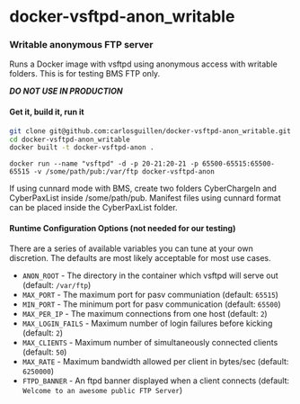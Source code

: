 # docker-vsftpd-anon_writable

### Writable anonymous FTP server 

Runs a Docker image with vsftpd using anonymous access with writable folders. 
This is for testing BMS FTP only. 

***DO NOT USE IN PRODUCTION***

#### Get it, build it, run it
```bash
git clone git@github.com:carlosguillen/docker-vsftpd-anon_writable.git
cd docker-vsftpd-anon_writable
docker built -t docker-vsftpd-anon .
```

```
docker run --name "vsftpd" -d -p 20-21:20-21 -p 65500-65515:65500-65515 -v /some/path/pub:/var/ftp docker-vsftpd-anon
```

If using cunnard mode with BMS, create two folders CyberChargeIn and CyberPaxList inside /some/path/pub.
Manifest files using cunnard format can be placed inside the CyberPaxList folder.

#### Runtime Configuration Options (not needed for our testing)

There are a series of available variables you can tune at your own discretion. The defaults are most likely acceptable for most use cases.

* `ANON_ROOT` - The directory in the container which vsftpd will serve out (default: `/var/ftp`)
* `MAX_PORT` - The maximum port for pasv communiation (default: `65515`)
* `MIN_PORT` - The minimum port for pasv communication (default: `65500`)
* `MAX_PER_IP` - The maximum connections from one host (default: `2`)
* `MAX_LOGIN_FAILS` - Maximum number of login failures before kicking (default: `2`) 
* `MAX_CLIENTS` - Maximum number of simultaneously connected clients (default: `50`)
* `MAX_RATE` - Maximum bandwidth allowed per client in bytes/sec (default: `6250000`)
* `FTPD_BANNER` - An ftpd banner displayed when a client connects (default: `Welcome to an awesome public FTP Server`)

